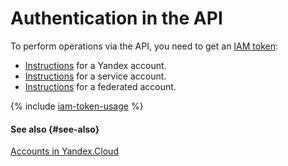 # Authentication in the API

To perform operations via the API, you need to get an [IAM token](https://cloud.yandex.com/en/docs/iam/concepts/authorization/iam-token):

* [Instructions](https://cloud.yandex.com/en/docs/iam/operations/iam-token/create) for a Yandex account.
* [Instructions](https://cloud.yandex.com/en/docs/iam/operations/iam-token/create-for-sa) for a service account.
* [Instructions](https://cloud.yandex.com/en/docs/iam/operations/iam-token/create-for-federation) for a federated account.

{% include [iam-token-usage](iam-token-usage.md) %}

#### See also {#see-also}

[Accounts in Yandex.Cloud](https://cloud.yandex.com/en/docs/iam/concepts/#accounts)

